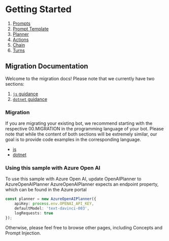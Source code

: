 # Getting Started

1. [Prompts](./00.PROMPTS.md)
2. [Prompt Template](./01.PROMPT-TEMPLATES.md)
3. [Planner](./02.PLANNER.md)
4. [Actions](./03.ACTIONS.md)
5. [Chain](./04.CHAIN.md)
6. [Turns](./05.TURNS.md)

## Migration Documentation

Welcome to the migration docs! Please note that we currently have two sections:

1. [`js` guidance](./js/)
1. [`dotnet` guidance](./dotnet/)

### Migration

If you are migrating your existing bot, we recommend starting with the respective 00.MIGRATION in the programming language of your bot. Please note that while the content of both sections will be extremely similar, our goal is to provide code examples in the corresponding language.

- [js](./js/00.MIGRATION.md)
- [dotnet](./dotnet/00.MIGRATION.md)

### Using this sample with Azure Open AI

To use this sample with Azure Open AI, update OpenAIPlanner to AzureOpenAIPlanner
AzureOpenAIPlanner expects an endpoint property, which can be found in the Azure portal

```typescript
const planner = new AzureOpenAIPlanner({
    apiKey: process.env.OPENAI_API_KEY,
    defaultModel: 'text-davinci-003',
    logRequests: true
});
```
Otherwise, please feel free to browse other pages, including Concepts and Prompt Injection.
